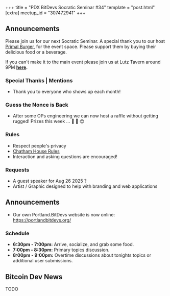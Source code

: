 +++
title = "PDX BitDevs Socratic Seminar #34"
template = "post.html"
[extra]
meetup_id = "307472941"
+++

## Announcements

Please join us for our next Socratic Seminar. A special thank you to our host <a href="https://dicksprimalburger.com/" data-no-summary>Primal Burger</a>, for the event space. 
Please support them by buying their delicious food or a beverage.

If you can't make it to the main event please join us at Lutz Tavern around 9PM **<a href="https://www.lutztavern.com/" data-no-summary>here</a>.**

### Special Thanks | Mentions
- Thank you to everyone who shows up each month!


### Guess the Nonce is Back
- After some OPs engineering we can now host a raffle without getting rugged! Prizes this week ... 🎉 🎁 😊

### Rules
- Respect people's privacy
- [Chatham House Rules](https://www.chathamhouse.org/about-us/chatham-house-rule)
- Interaction and asking questions are encouraged!

### Requests
- A guest speaker for Aug 26 2025 ?
- Artist / Graphic designed to help with branding and web applications

## Announcements
- Our own Portland.BitDevs website is now online: https://portlandbitdevs.org/

### Schedule
- **6:30pm - 7:00pm:** Arrive, socialize, and grab some food.
- **7:00pm - 8:30pm:** Primary topics discussion.
- **8:00pm - 9:00pm:** Overtime discussions about tonights topics or additional user submissions.

## Bitcoin Dev News

TODO
